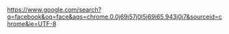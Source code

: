 https://www.google.com/search?q=facebook&oq=face&aqs=chrome.0.0j69i57j0l5j69i65.943j0j7&sourceid=chrome&ie=UTF-8
